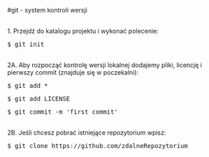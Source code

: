 #git - system kontroli wersji

<br />1. Przejdź do katalogu projektu i wykonać polecenie:
  <pre>$ git init</pre>
<br />2A. Aby rozpocząć kontrolę wersji lokalnej dodajemy pliki, licencję i pierwszy commit (znajduje się w poczekalni):
  <pre>$ git add *</pre>
  <pre>$ git add LICENSE</pre>
  <pre>$ git commit -m 'first commit'</pre>
<br />2B. Jeśli chcesz pobrać istniejące repozytorium wpisz:
  <pre>$ git clone https://github.com/zdalneRepozytorium</pre>
<br />  
